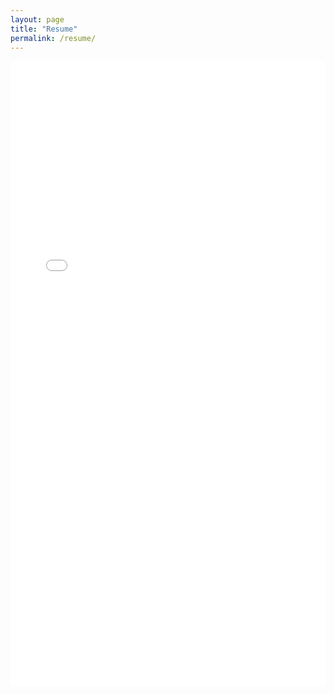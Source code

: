 ```yaml
---
layout: page
title: "Resume"
permalink: /resume/
---
```


<iframe src="/assets/pdfs/RBhattaraiResume.pdf" width="100%" height="1000px" style="border: none;"></iframe>

